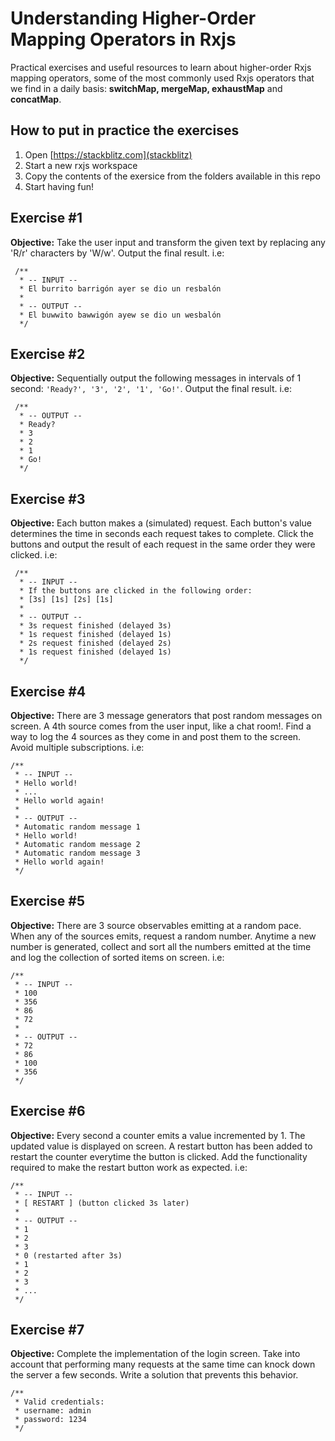 # Understanding Higher-Order Mapping Operators in Rxjs

Practical exercises and useful resources to learn about higher-order Rxjs mapping operators, some of the most commonly used Rxjs operators that we find in a daily basis: **switchMap, mergeMap, exhaustMap** and **concatMap**.

## How to put in practice the exercises

1. Open [https://stackblitz.com](stackblitz)
2. Start a new rxjs workspace
3. Copy the contents of the exersice from the folders available in this repo
4. Start having fun!

## Exercise #1

**Objective:**
Take the user input and transform the given text by replacing any 'R/r' characters by 'W/w'.
Output the final result. i.e:

```
 /**
  * -- INPUT --
  * El burrito barrigón ayer se dio un resbalón
  *
  * -- OUTPUT --
  * El buwwito bawwigón ayew se dio un wesbalón
  */
```

## Exercise #2

**Objective:**
Sequentially output the following messages in intervals of 1 second: `'Ready?', '3', '2', '1', 'Go!'`. Output the final result. i.e:

```
 /**
  * -- OUTPUT --
  * Ready?
  * 3
  * 2
  * 1
  * Go!
  */
```

## Exercise #3

**Objective:**
Each button makes a (simulated) request. Each button's value determines the time in seconds each request takes to complete. Click the buttons and output the result of each request in the same order they were clicked. i.e:

```
 /**
  * -- INPUT --
  * If the buttons are clicked in the following order:
  * [3s] [1s] [2s] [1s]
  *
  * -- OUTPUT --
  * 3s request finished (delayed 3s)
  * 1s request finished (delayed 1s)
  * 2s request finished (delayed 2s)
  * 1s request finished (delayed 1s)
  */
```

## Exercise #4

**Objective:**
There are 3 message generators that post random messages on screen. A 4th source comes from the user input, like a chat room!. Find a way to log the 4 sources as they come in and post them to the screen. Avoid multiple subscriptions. i.e:

```
/**
 * -- INPUT --
 * Hello world!
 * ...
 * Hello world again!
 *
 * -- OUTPUT --
 * Automatic random message 1
 * Hello world!
 * Automatic random message 2
 * Automatic random message 3
 * Hello world again!
 */
```

## Exercise #5

**Objective:**
There are 3 source observables emitting at a random pace. When any of the sources emits, request a random number. Anytime a new number is generated, collect and sort all the numbers emitted at the time and log the collection of sorted items on screen. i.e:

```
/**
 * -- INPUT --
 * 100
 * 356
 * 86
 * 72
 *
 * -- OUTPUT --
 * 72
 * 86
 * 100
 * 356
 */
```

## Exercise #6

**Objective:**
Every second a counter emits a value incremented by 1. The updated value is displayed on screen. A restart button has been added to restart the counter everytime the button is clicked. Add the functionality required to make the restart button work as expected. i.e:

```
/**
 * -- INPUT --
 * [ RESTART ] (button clicked 3s later)
 *
 * -- OUTPUT --
 * 1
 * 2
 * 3
 * 0 (restarted after 3s)
 * 1
 * 2
 * 3
 * ...
 */
```

## Exercise #7

**Objective:**
Complete the implementation of the login screen. Take into account that performing many requests at the same time can knock down the server a few seconds. Write a solution that prevents this behavior.

```
/**
 * Valid credentials:
 * username: admin
 * password: 1234
 */
```